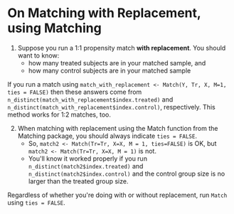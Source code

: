 # On Matching with Replacement, using Matching

1. Suppose you run a 1:1 propensity match **with replacement**. You should want to know:
    - how many treated subjects are in your matched sample, and 
    - how many control subjects are in your matched sample
    
If you run a match using `match_with_replacement <- Match(Y, Tr, X, M=1, ties = FALSE)` then these answers come from `n_distinct(match_with_replacement$index.treated)` and `n_distinct(match_with_replacement$index.control)`, respectively. This method works for 1:2 matches, too.

2. When matching with replacement using the Match function from the Matching package, you should always indicate `ties = FALSE`.
    - So, `match2 <- Match(Tr=Tr, X=X, M = 1, ties=FALSE)` is OK, but `match2 <- Match(Tr=Tr, X=X, M = 1)` is not. 
    - You'll know it worked properly if you run `n_distinct(match2$index.treated)` and `n_distinct(match2$index.control)` and the control group size is no larger than the treated group size. 

Regardless of whether you're doing with or without replacement, run `Match` using `ties = FALSE`.
